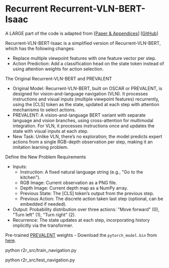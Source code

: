 # Recurrent Recurrent-VLN-BERT-Isaac

A LARGE part of the code is adapted from [[Paper & Appendices](https://arxiv.org/abs/2011.13922)] [[GitHub](https://github.com/YicongHong/Recurrent-VLN-BERT)]

Recurrent-VLN-BERT-Isaac is a simplified version of Recurrent-VLN-BERT, which has the following changes:
- Replace multiple viewpoint features with one feature vector per step.
- Action Prediction: Add a classification head on the state token instead of using attention weights for action selection.

The Original Recurrent-VLN-BERT and PREVALENT

- Original Model: Recurrent-VLN-BERT, built on OSCAR or PREVALENT, is designed for vision-and-language navigation (VLN). It processes instructions and visual inputs (multiple viewpoint features) recurrently, using the [CLS] token as the state, updated at each step with attention mechanisms to select actions.
- PREVALENT: A vision-and-language BERT variant with separate language and vision branches, using cross-attention for multimodal integration. For VLN, it processes instructions once and updates the state with visual inputs at each step.
- New Task: Unlike VLN, there’s no exploration; the model predicts expert actions from a single RGB-depth observation per step, making it an imitation learning problem.

Define the New Problem Requirements

- Inputs:
    - Instruction: A fixed natural language string (e.g., "Go to the kitchen").
    - RGB Image: Current observation as a PNG file.
    - Depth Image: Current depth map as a NumPy array.
    - Previous State: The [CLS] token’s output from the previous step.
    - Previous Action: The discrete action taken last step (optional, can be embedded if needed).
- Output: Probability distribution over three actions: "Move forward" (0), "Turn left" (1), "Turn right" (2).
- Recurrence: The state updates at each step, incorporating history implicitly via the transformer.

Pre-trained [PREVALENT](https://github.com/weituo12321/PREVALENT) weights
    - Download the `pytorch_model.bin` from [here](https://drive.google.com/drive/folders/1sW2xVaSaciZiQ7ViKzm_KbrLD_XvOq5y).

python r2r_src/train_navigation.py

python r2r_src/test_navigation.py
